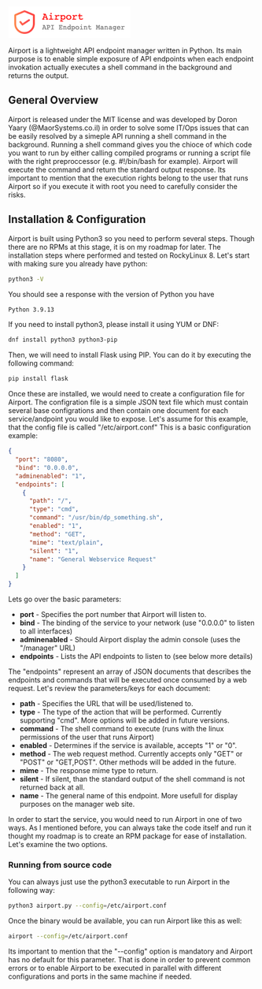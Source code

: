 ![Alt text](airport.png?raw=true)

Airport is a lightweight API endpoint manager written in Python. Its main purpose is to enable simple exposure of API endpoints when each endpoint invokation actually executes a shell command in the background and returns the output.

## General Overview
Airport is released under the MIT license and was developed by Doron Yaary (@MaorSystems.co.il) in order to solve some IT/Ops issues that can be easily resolved by a simeple API running a shell command in the background. Running a shell command gives you the chioce of which code you want to run by either calling compiled programs or running a script file with the right preproccessor (e.g. #!/bin/bash for example). Airport will execute the command and return the standard output response. Its important to mention that the execution rights belong to the user that runs Airport so if you execute it with root you need to carefully consider the risks.

## Installation & Configuration
Airport is built using Python3 so you need to perform several steps. Though there are no RPMs at this stage, it is on my roadmap for later. The installation steps where performed and tested on RockyLinux 8. Let's start with making sure you already have python:

```bash
python3 -V
```

You should see a response with the version of Python you have

```bash
Python 3.9.13
```

If you need to install python3, please install it using YUM or DNF:

```bash
dnf install python3 python3-pip
```

Then, we will need to install Flask using PIP. You can do it by executing the following command:

```bash
pip install flask
```

Once these are installed, we would need to create a configuration file for Airport. The configration file is a simple JSON text file which must contain several base configrations and then contain one document for each service/andpoint you would like to expose. Let's assume for this example, that the config file is called "/etc/airport.conf" This is a basic configuration example:

```json
{
  "port": "8080",
  "bind": "0.0.0.0",
  "adminenabled": "1",
  "endpoints": [
    {
      "path": "/",
      "type": "cmd",
      "command": "/usr/bin/dp_something.sh",
      "enabled": "1",
      "method": "GET",
      "mime": "text/plain",
      "silent": "1",
      "name": "General Webservice Request"
    }
  ]
}
```

Lets go over the basic parameters:

- **port** - Specifies the port number that Airport will listen to.
- **bind** - The binding of the service to your network (use "0.0.0.0" to listen to all interfaces)
- **adminenabled** - Should Airport display the admin console (uses the "/manager" URL)
- **endpoints** - Lists the API endpoints to listen to (see below more details)

The "endpoints" represent an array of JSON documents that describes the endpoints and commands that will be executed once consumed by a web request. Let's review the parameters/keys for each document:

- **path** - Specifies the URL that will be used/listened to.
- **type** - The type of the action that will be performed. Currently supporting "cmd". More options will be added in future versions.
- **command** - The shell command to execute (runs with the linux permissions of the user that runs Airport)
- **enabled** - Determines if the service is available, accepts "1" or "0".
- **method** - The web request method. Currently accepts only "GET" or "POST" or "GET,POST". Other methods will be added in the future.
- **mime** - The response mime type to return.
- **silent** - If silent, than the standard output of the shell command is not returned back at all.
- **name** - The general name of this endpoint. More usefull for display purposes on the manager web site.

In order to start the service, you would need to run Airport in one of two ways. As I mentioned before, you can always take the code itself and run it thought my roadmap is to create an RPM package for ease of installation. Let's examine the two options.

### Running from source code

You can always just use the python3 executable to run Airport in the following way:

```bash
python3 airport.py --config=/etc/airport.conf
```

Once the binary would be available, you can run Airport like this as well:

```bash
airport --config=/etc/airport.conf
```

Its important to mention that the "--config" option is mandatory and Airport has no default for this parameter. That is done in order to prevent common errors or to enable Airport to be executed in parallel with different configurations and ports in the same machine if needed.
